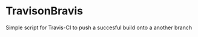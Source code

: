 TravisonBravis
==============

Simple script for Travis-CI to push a succesful build onto a another branch
